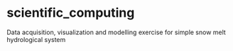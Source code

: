 # scientific_computing
Data acquisition, visualization and modelling exercise for simple snow melt hydrological system
